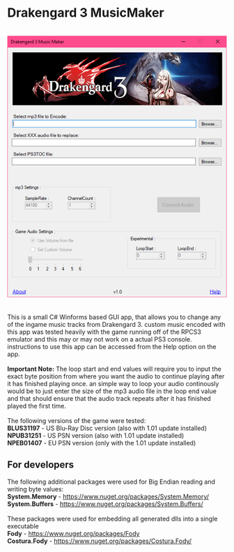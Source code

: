 # Drakengard 3 MusicMaker
<br>![Image Text](repo_img.png)
<br><br>
<br>This is a small C# Winforms based GUI app, that allows you to change any of the ingame music tracks from Drakengard 3. custom music encoded with this app was tested heavily with the game running off of the RPCS3 emulator and this may or may not work on a actual PS3 console. instructions to use this app can be accessed from the Help option on the app.
<br><br>**Important Note:** The loop start and end values will require you to input the exact byte position from where you want the audio to continue playing after it has finished playing once. an simple way to loop your audio continously would be to just enter the size of the mp3 audio file in the loop end value and that should ensure that the audio track repeats after it has finished played the first time.
<br><br>The following versions of the game were tested:
<br>**BLUS31197** - US Blu-Ray Disc version (also with 1.01 update installed)
<br>**NPUB31251** - US PSN version (also with 1.01 update installed)
<br>**NPEB01407** - EU PSN version (only with the 1.01 update installed)
<br>
## For developers
The following additional packages were used for Big Endian reading and writing byte values:
<br>**System.Memory** - https://www.nuget.org/packages/System.Memory/
<br>**System.Buffers** - https://www.nuget.org/packages/System.Buffers/
<br><br>These packages were used for embedding all generated dlls into a single executable
<br>**Fody** - https://www.nuget.org/packages/Fody
<br>**Costura.Fody** - https://www.nuget.org/packages/Costura.Fody/
